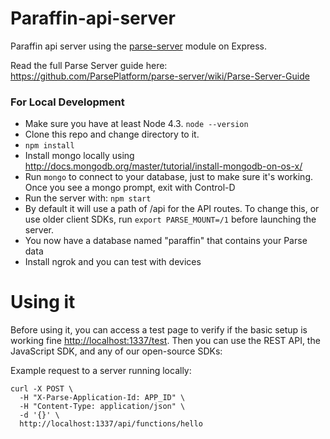 # Paraffin-api-server

Paraffin api server using the [parse-server](https://github.com/ParsePlatform/parse-server) module on Express.

Read the full Parse Server guide here: https://github.com/ParsePlatform/parse-server/wiki/Parse-Server-Guide

### For Local Development

* Make sure you have at least Node 4.3. `node --version`
* Clone this repo and change directory to it.
* `npm install`
* Install mongo locally using http://docs.mongodb.org/master/tutorial/install-mongodb-on-os-x/
* Run `mongo` to connect to your database, just to make sure it's working. Once you see a mongo prompt, exit with Control-D
* Run the server with: `npm start`
* By default it will use a path of /api for the API routes.  To change this, or use older client SDKs, run `export PARSE_MOUNT=/1` before launching the server.
* You now have a database named "paraffin" that contains your Parse data
* Install ngrok and you can test with devices

# Using it

Before using it, you can access a test page to verify if the basic setup is working fine [http://localhost:1337/test](http://localhost:1337/test).
Then you can use the REST API, the JavaScript SDK, and any of our open-source SDKs:

Example request to a server running locally:

```
curl -X POST \
  -H "X-Parse-Application-Id: APP_ID" \
  -H "Content-Type: application/json" \
  -d '{}' \
  http://localhost:1337/api/functions/hello
```